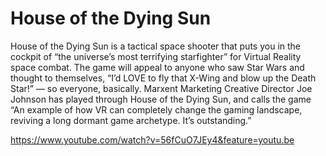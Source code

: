 # House of the Dying Sun

House of the Dying Sun is a tactical space shooter that puts you in the cockpit of “the universe’s most terrifying starfighter” for Virtual Reality space combat. The game will appeal to anyone who saw Star Wars and thought to themselves, “I’d LOVE to fly that X-Wing and blow up the Death Star!” — so everyone, basically. Marxent Marketing Creative Director Joe Johnson has played through House of the Dying Sun, and calls the game “An example of how VR can completely change the gaming landscape, reviving a long dormant game archetype. It’s outstanding.”

https://www.youtube.com/watch?v=56fCuO7JEy4&feature=youtu.be
